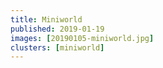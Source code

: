 ```yaml
---
title: Miniworld
published: 2019-01-19
images: [20190105-miniworld.jpg]
clusters: [miniworld]
---
```

